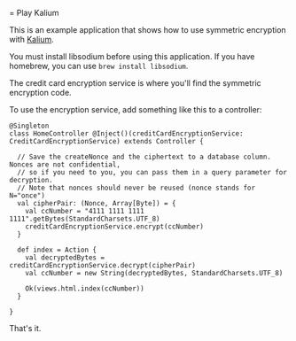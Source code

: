 = Play Kalium

This is an example application that shows how to use symmetric encryption with [Kalium](https://github.com/abstractj/kalium/).

You must install libsodium before using this application.  If you have homebrew, you can use `brew install libsodium`.

The credit card encryption service is where you'll find the symmetric encryption code.

To use the encryption service, add something like this to a controller:

```
@Singleton
class HomeController @Inject()(creditCardEncryptionService: CreditCardEncryptionService) extends Controller {

  // Save the createNonce and the ciphertext to a database column.  Nonces are not confidential,
  // so if you need to you, you can pass them in a query parameter for decryption.
  // Note that nonces should never be reused (nonce stands for N="once")
  val cipherPair: (Nonce, Array[Byte]) = {
    val ccNumber = "4111 1111 1111 1111".getBytes(StandardCharsets.UTF_8)
    creditCardEncryptionService.encrypt(ccNumber)
  }

  def index = Action {
    val decryptedBytes = creditCardEncryptionService.decrypt(cipherPair)
    val ccNumber = new String(decryptedBytes, StandardCharsets.UTF_8)

    Ok(views.html.index(ccNumber))
  }

}
```

That's it.
